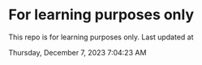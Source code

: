# For learning purposes only
This repo is for learning purposes only.
Last updated at

Thursday, December 7, 2023 7:04:23 AM

